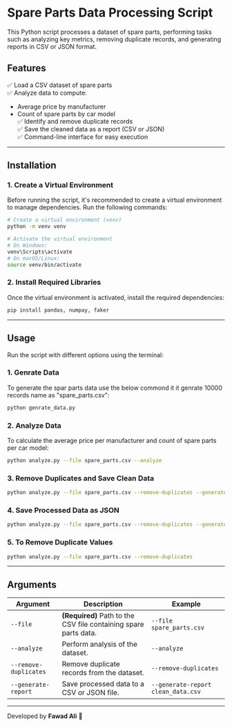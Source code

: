 # **Spare Parts Data Processing Script**

This Python script processes a dataset of spare parts, performing tasks such as analyzing key metrics, removing duplicate records, and generating reports in CSV or JSON format.  

## **Features**
✅ Load a CSV dataset of spare parts  
✅ Analyze data to compute:
  - Average price by manufacturer  
  - Count of spare parts by car model  
✅ Identify and remove duplicate records  
✅ Save the cleaned data as a report (CSV or JSON)  
✅ Command-line interface for easy execution  

---

## **Installation**

### **1. Create a Virtual Environment**
Before running the script, it's recommended to create a virtual environment to manage dependencies. Run the following commands:

```bash
# Create a virtual environment (venv)
python -m venv venv

# Activate the virtual environment
# On Windows:
venv\Scripts\activate
# On macOS/Linux:
source venv/bin/activate
```

### **2. Install Required Libraries**
Once the virtual environment is activated, install the required dependencies:

```bash
pip install pandas, numpay, faker
```

---

## **Usage**
Run the script with different options using the terminal:  

### **1. Genrate Data**  
To generate the spar parts data use the below commond it it genrate 10000 records name as "spare_parts.csv":  
```bash
python genrate_data.py
```

### **2. Analyze Data**  
To calculate the average price per manufacturer and count of spare parts per car model:  
```bash
python analyze.py --file spare_parts.csv --analyze
```

### **3. Remove Duplicates and Save Clean Data**  
```bash
python analyze.py --file spare_parts.csv --remove-duplicates --generate-report clean_data.csv
```

### **4. Save Processed Data as JSON**  
```bash
python analyze.py --file spare_parts.csv --remove-duplicates --generate-report report.json
```

### **5. To Remove Duplicate Values**  
```bash
python analyze.py --file spare_parts.csv --remove-duplicates
```

---

## **Arguments**
| Argument | Description | Example |
|----------|-------------|----------|
| `--file` | **(Required)** Path to the CSV file containing spare parts data. | `--file spare_parts.csv` |
| `--analyze` | Perform analysis of the dataset. | `--analyze` |
| `--remove-duplicates` | Remove duplicate records from the dataset. | `--remove-duplicates` |
| `--generate-report` | Save processed data to a CSV or JSON file. | `--generate-report clean_data.csv` |

---
Developed by **Fawad Ali** 🚀  
